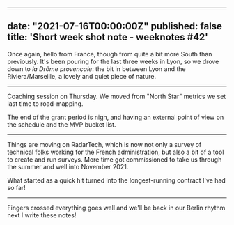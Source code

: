 
---
date: "2021-07-16T00:00:00Z"
published: false
title: 'Short week shot note - weeknotes #42'
---

Once again, hello from France, though from quite a bit more South than previously. It's been pouring for the last three weeks in Lyon, so we drove down to _la Drôme provençale_: the bit in between Lyon and the Riviera/Marseille, a lovely and quiet piece of nature.

---

Coaching session on Thursday. We moved from "North Star" metrics we set last time to road-mapping. 

The end of the grant period is nigh, and having an external point of view on the schedule and the MVP bucket list.

---

Things are moving on RadarTech, which is now not only a survey of technical folks working for the French administration, but also a bit of a tool to create and run surveys. More time got commissioned to take us through the summer and well into November 2021.

What started as a quick hit turned into the longest-running contract I've had so far!

---

Fingers crossed everything goes well and we'll be back in our Berlin rhythm next I write these notes!
